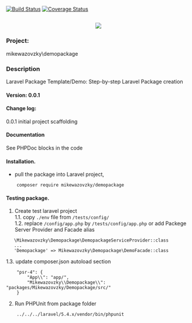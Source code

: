 [![Build Status](https://travis-ci.org/mikewazovzky/demopackage.svg?branch=master)](https://travis-ci.org/mikewazovzky/demopackage)
[![Coverage Status](https://coveralls.io/repos/github/mikewazovzky/demopackage/badge.svg?branch=master)](https://coveralls.io/github/mikewazovzky/demopackage?branch=master)

<h2 align="center">
	<img src="https://laravel.com/assets/img/components/logo-laravel.svg">
</h2>

### Project: 
mikewazovzky\demopackage
### Description
Laravel Package Template/Demo: Step-by-step Laravel Package creation  
#### Version: 0.0.1
#### Change log:  
0.0.1 initial project scaffolding
#### Documentation
See PHPDoc blocks in the code
#### Installation. 
- pull the package into Laravel project,  
```
	composer require mikewazovzky/demopackage
```
#### Testing package. 
1. Create test laravel project   
1.1. copy `./env` file from `/tests/config/`  
1.2. replace `/config/app.php` by `/tests/config/app.php` or add Packege Server Provider and Facade alias
 ```
	\Mikewazovzky\Demopackage\DemopackageServiceProvider::class
	...
	'Demopackage' => Mikewazovzky\Demopackage\DemoFacade::class
```
1.3. update composer.json autoload section
```
    "psr-4": {
        "App\\": "app/",  
        "Mikewazovzky\\Demopackage\\": "packages/Mikewazovzky/Demopackage/src/"
    }
```
2. Run PHPUnit from package folder
```
	../../../laravel/5.4.x/vendor/bin/phpunit
```



